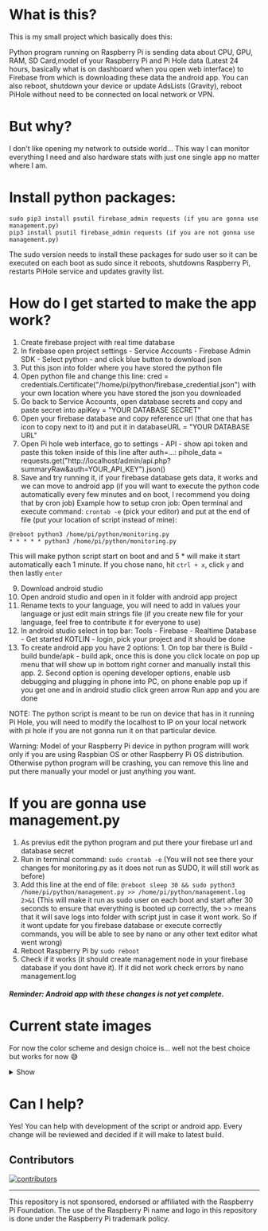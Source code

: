 # What is this?
This is my small project which basically does this:

Python program running on Raspberry Pi is sending data about CPU, GPU, RAM, SD Card,model of your Raspberry Pi and Pi Hole data (Latest 24 hours, basically what is on dashboard when you open web interface) to Firebase from which is downloading these data the android app. You can also reboot, shutdown your device or update AdsLists (Gravity), reboot PiHole without need to be connected on local network or VPN.

# But why?
I don't like opening my network to outside world... This way I can monitor everything I need and also hardware stats with just one single app no matter where I am.

# Install python packages:
```
sudo pip3 install psutil firebase_admin requests (if you are gonna use management.py)
pip3 install psutil firebase_admin requests (if you are not gonna use management.py)
```
The sudo version needs to install these packages for sudo user so it can be executed on each boot as sudo since it reboots, shutdowns Raspberry Pi, restarts PiHole service and updates gravity list.

# How do I get started to make the app work?
1. Create firebase project with real time database
2. In firebase open project settings - Service Accounts - Firebase Admin SDK - Select python - and click blue button to download json
3. Put this json into folder where you have stored the python file
4. Open python file and change this line: cred = credentials.Certificate("/home/pi/python/firebase_credential.json") with your own location where you have stored the json you downloaded
5. Go back to Service Accounts, open database secrets and copy and paste secret into apiKey = "YOUR DATABASE SECRET"
6. Open your firebase database and copy reference url (that one that has icon to copy next to it) and put it in databaseURL = "YOUR DATABASE URL"
7. Open Pi hole web interface, go to settings - API - show api token and paste this token inside of this line after auth=...: pihole_data = requests.get("http://localhost/admin/api.php?summaryRaw&auth=YOUR_API_KEY").json()
8. Save and try running it, if your firebase database gets data, it works and we can move to android app (if you will want to execute the python code automatically every few minutes and on boot, I recommend you doing that by cron job) Example how to setup cron job: Open terminal and execute command: ```crontab -e``` (pick your editor) and put at the end of file (put your location of script instead of mine): 
```
@reboot python3 /home/pi/python/monitoring.py
* * * * * python3 /home/pi/python/monitoring.py
``` 
This will make python script start on boot and and 5 * will make it start automatically each 1 minute. If you chose nano, hit ```ctrl + x```, click ```y``` and then lastly ```enter```

9. Download android studio
10. Open android studio and open in it folder with android app project
11. Rename texts to your language, you will need to add in values your language or just edit main strings file (if you create new file for your language, feel free to contribute it for everyone to use)
12. In android studio select in top bar: Tools - Firebase - Realtime Database - Get started KOTLIN - login, pick your project and it should be done
13. To create android app you have 2 options: 1. On top bar there is Build - build bunde/apk - build apk, once this is done you click locate on pop up menu that will show up in bottom right corner and manually install this app. 2. Second option is opening developer options, enable usb debugging and plugging in phone into PC, on phone enable pop up if you get one and in android studio click green arrow Run app and you are done

NOTE: The python script is meant to be run on device that has in it running Pi Hole, you will need to modify the localhost to IP on your local network with pi hole if you are not gonna run it on that particular device.

Warning: Model of your Raspberry Pi device in python program willl work only if you are using Raspbian OS or other Raspberry Pi OS distribution. Otherwise python program will be crashing, you can remove this line and put there manually your model or just anything you want.

# If you are gonna use management.py
1. As previus edit the python program and put there your firebase url and database secret
2. Run in terminal command: ```sudo crontab -e``` (You will not see there your changes for monitoring.py as it does not run as SUDO, it will still work as before)
3. Add this line at the end of file: ```@reboot sleep 30 && sudo python3 /home/pi/python/management.py >> /home/pi/python/management.log 2>&1``` (This will make it run as sudo user on each boot and start after 30 seconds to ensure that everything is booted up correctly, the >> means that it will save logs into folder with script just in case it wont work. So if it wont update for you firebase database or execute correctly commands, you will be able to see by nano or any other text editor what went wrong)
4. Reboot Raspberry Pi by ```sudo reboot```
5. Check if it works (it should create management node in your firebase database if you dont have it). If it did not work check errors by nano management.log

##### Reminder: Android app with these changes is not yet complete.

# Current state images
For now the color scheme and design choice is... well not the best choice but works for now 😅
<details> 
   <summary>Show</summary> 
<img src="https://user-images.githubusercontent.com/26904790/235688440-0a184989-d3a9-45c3-88ed-04c264356b0d.png" width = "200px"> <img src="https://user-images.githubusercontent.com/26904790/235688448-b684ff3f-7502-4bfc-8d58-f79c1071611e.png" width = "200px">
<img src="https://user-images.githubusercontent.com/26904790/235688450-6ce5be56-3e7a-4020-9b42-a12fb086c73a.png" width = "200px">
<img src="https://user-images.githubusercontent.com/26904790/235688452-98f2a1a1-6481-4813-b3bd-e40bdb9acf4b.png" width = "200px">
<img src="https://user-images.githubusercontent.com/26904790/235688455-8d5ee0ef-74aa-49b7-86bb-e61112c8bf6d.png" width = "200px">
<img src="https://user-images.githubusercontent.com/26904790/235688457-14c695ee-9ded-4025-8edb-7ae1d38a5609.png" width = "200px">
   </details>

# Can I help?
Yes! You can help with development of the script or android app. Every change will be reviewed and decided if it will make to latest build.

## Contributors

[![contributors](https://contrib.rocks/image?repo=marek-guran/Raspberry-Pi-Monitoring)](https://github.com/marek-guran/Raspberry-Pi-Monitoring/graphs/contributors)

---
This repository is not sponsored, endorsed or affiliated with the Raspberry Pi Foundation. The use of the Raspberry Pi name and logo in this repository is done under the Raspberry Pi trademark policy.
